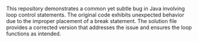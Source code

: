 This repository demonstrates a common yet subtle bug in Java involving loop control statements. The original code exhibits unexpected behavior due to the improper placement of a break statement. The solution file provides a corrected version that addresses the issue and ensures the loop functions as intended.